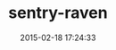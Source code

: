 ---
layout: post
title:  "sentry-raven"
repo:   "getsentry/raven-ruby"
date:   2015-02-18 17:24:33
gemurl: http://github.com/getsentry/raven-ruby
---